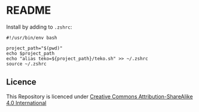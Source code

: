 # README

Install by adding to `.zshrc`:
```shell
#!/usr/bin/env bash

project_path="$(pwd)"
echo $project_path
echo "alias teko=${project_path}/teko.sh" >> ~/.zshrc
source ~/.zshrc
```

## Licence

This Repository is licenced under [Creative Commons Attribution-ShareAlike 4.0 International](https://creativecommons.org/licenses/by-sa/4.0/)